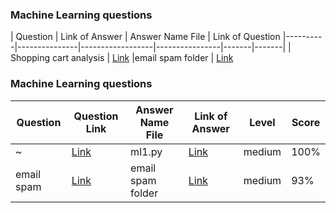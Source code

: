 ### Machine Learning  questions
| Question | Link of Answer | Answer Name File | Link of Question 
|----------|---------------|------------------|----------------|-------|-------|
| Shopping cart analysis   | [Link](https://github.com/liam1550/data-science-problems/tree/main/Shopping%20cart%20analysis) |email spam folder | [Link](https://quera.org/problemset/125313)


### Machine Learning  questions
| Question | Question Link | Answer Name File | Link of Answer | Level | Score |
|----------|---------------|------------------|----------------|-------|-------|
| ~    | [Link](https://quera.org/problemset/79502?tab=description) |ml1.py | [Link](https://github.com/liam1550/quera/blob/main/ml1.py) | medium  | 100%  |
| email spam    | [Link](https://quera.org/problemset/83361) |email spam folder | [Link](https://github.com/liam1550/quera/tree/main/email%20spam)| medium  | 93%  |

